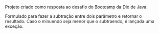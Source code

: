 Projeto criado como resposta ao desafio do Bootcamp da Dio de Java.

Formulado para fazer a subtração entre dois parâmetro e retornar o resultado.
Caso o minuendo seja menor que o subtraendo, é lançada uma exceção.
